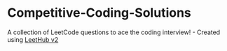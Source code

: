 # Competitive-Coding-Solutions
A collection of LeetCode questions to ace the coding interview! - Created using [LeetHub v2](https://github.com/arunbhardwaj/LeetHub-2.0)
